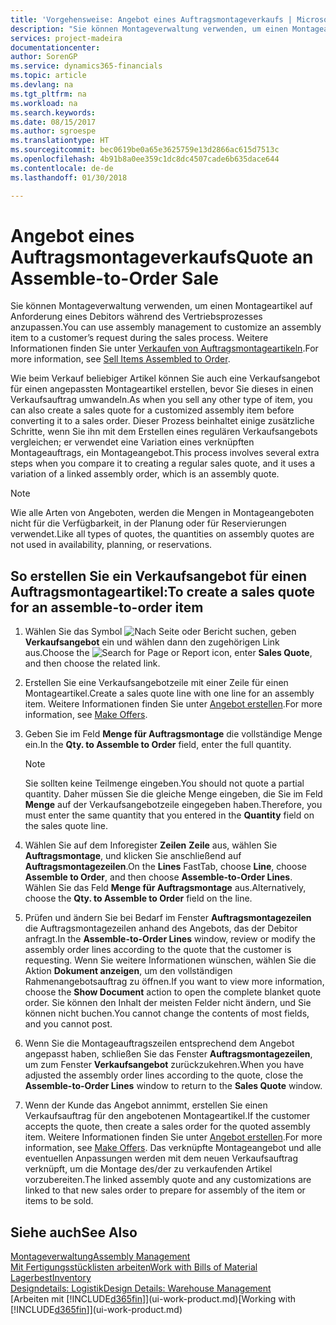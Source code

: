 ```yaml
---
title: 'Vorgehensweise: Angebot eines Auftragsmontageverkaufs | Microsoft Docs'
description: "Sie können Montageverwaltung verwenden, um einen Montageartikel auf Anforderung eines Debitors während des Vertriebsprozesses anzupassen."
services: project-madeira
documentationcenter: 
author: SorenGP
ms.service: dynamics365-financials
ms.topic: article
ms.devlang: na
ms.tgt_pltfrm: na
ms.workload: na
ms.search.keywords: 
ms.date: 08/15/2017
ms.author: sgroespe
ms.translationtype: HT
ms.sourcegitcommit: bec0619be0a65e3625759e13d2866ac615d7513c
ms.openlocfilehash: 4b91b8a0ee359c1dc8dc4507cade6b635dace644
ms.contentlocale: de-de
ms.lasthandoff: 01/30/2018

---
```

# <a name="quote-an-assemble-to-order-sale"></a><span data-ttu-id="714eb-103">Angebot eines Auftragsmontageverkaufs</span><span class="sxs-lookup"><span data-stu-id="714eb-103">Quote an Assemble-to-Order Sale</span></span>
<span data-ttu-id="714eb-104">Sie können Montageverwaltung verwenden, um einen Montageartikel auf Anforderung eines Debitors während des Vertriebsprozesses anzupassen.</span><span class="sxs-lookup"><span data-stu-id="714eb-104">You can use assembly management to customize an assembly item to a customer’s request during the sales process.</span></span> <span data-ttu-id="714eb-105">Weitere Informationen finden Sie unter [Verkaufen von Auftragsmontageartikeln](assembly-how-to-sell-items-assembled-to-order.md).</span><span class="sxs-lookup"><span data-stu-id="714eb-105">For more information, see [Sell Items Assembled to Order](assembly-how-to-sell-items-assembled-to-order.md).</span></span>  

<span data-ttu-id="714eb-106">Wie beim Verkauf beliebiger Artikel können Sie auch eine Verkaufsangebot für einen angepassten Montageartikel erstellen, bevor Sie dieses in einen Verkaufsauftrag umwandeln.</span><span class="sxs-lookup"><span data-stu-id="714eb-106">As when you sell any other type of item, you can also create a sales quote for a customized assembly item before converting it to a sales order.</span></span> <span data-ttu-id="714eb-107">Dieser Prozess beinhaltet einige zusätzliche Schritte, wenn Sie ihn mit dem Erstellen eines regulären Verkaufsangebots vergleichen; er verwendet eine Variation eines verknüpften Montageauftrags, ein Montageangebot.</span><span class="sxs-lookup"><span data-stu-id="714eb-107">This process involves several extra steps when you compare it to creating a regular sales quote, and it uses a variation of a linked assembly order, which is an assembly quote.</span></span>

> [!NOTE]  
>  <span data-ttu-id="714eb-108">Wie alle Arten von Angeboten, werden die Mengen in Montageangeboten nicht für die Verfügbarkeit, in der Planung oder für Reservierungen verwendet.</span><span class="sxs-lookup"><span data-stu-id="714eb-108">Like all types of quotes, the quantities on assembly quotes are not used in availability, planning, or reservations.</span></span>  

## <a name="to-create-a-sales-quote-for-an-assemble-to-order-item"></a><span data-ttu-id="714eb-109">So erstellen Sie ein Verkaufsangebot für einen Auftragsmontageartikel:</span><span class="sxs-lookup"><span data-stu-id="714eb-109">To create a sales quote for an assemble-to-order item</span></span>  
1.  <span data-ttu-id="714eb-110">Wählen Sie das Symbol ![Nach Seite oder Bericht suchen](media/ui-search/search_small.png "Symbol Nach Seite oder Bericht suchen"), geben **Verkaufsangebot** ein und wählen dann den zugehörigen Link aus.</span><span class="sxs-lookup"><span data-stu-id="714eb-110">Choose the ![Search for Page or Report](media/ui-search/search_small.png "Search for Page or Report icon") icon, enter **Sales Quote**, and then choose the related link.</span></span>  
2.  <span data-ttu-id="714eb-111">Erstellen Sie eine Verkaufsangebotzeile mit einer Zeile für einen Montageartikel.</span><span class="sxs-lookup"><span data-stu-id="714eb-111">Create a sales quote line with one line for an assembly item.</span></span> <span data-ttu-id="714eb-112">Weitere Informationen finden Sie unter  [Angebot erstellen](sales-how-make-offers.md).</span><span class="sxs-lookup"><span data-stu-id="714eb-112">For more information, see [Make Offers](sales-how-make-offers.md).</span></span>  
3.  <span data-ttu-id="714eb-113">Geben Sie im Feld **Menge für Auftragsmontage** die vollständige Menge ein.</span><span class="sxs-lookup"><span data-stu-id="714eb-113">In the **Qty. to Assemble to Order** field, enter the full quantity.</span></span>

    > [!NOTE]  
    >  <span data-ttu-id="714eb-114">Sie sollten keine Teilmenge eingeben.</span><span class="sxs-lookup"><span data-stu-id="714eb-114">You should not quote a partial quantity.</span></span> <span data-ttu-id="714eb-115">Daher müssen Sie die gleiche Menge eingeben, die Sie im Feld **Menge** auf der Verkaufsangebotzeile eingegeben haben.</span><span class="sxs-lookup"><span data-stu-id="714eb-115">Therefore, you must enter the same quantity that you entered in the **Quantity** field on the sales quote line.</span></span>  

4.  <span data-ttu-id="714eb-116">Wählen Sie auf dem Inforegister **Zeilen** **Zeile** aus, wählen Sie **Auftragsmontage**, und klicken Sie anschließend auf **Auftragsmontagezeilen**.</span><span class="sxs-lookup"><span data-stu-id="714eb-116">On the **Lines** FastTab, choose **Line**, choose **Assemble to Order**, and then choose **Assemble-to-Order Lines**.</span></span> <span data-ttu-id="714eb-117">Wählen Sie das Feld **Menge für Auftragsmontage** aus.</span><span class="sxs-lookup"><span data-stu-id="714eb-117">Alternatively, choose the **Qty. to Assemble to Order** field on the line.</span></span>  
5.  <span data-ttu-id="714eb-118">Prüfen und ändern Sie bei Bedarf im Fenster **Auftragsmontagezeilen** die Auftragsmontagezeilen anhand des Angebots, das der Debitor anfragt.</span><span class="sxs-lookup"><span data-stu-id="714eb-118">In the **Assemble-to-Order Lines** window, review or modify the assembly order lines according to the quote that the customer is requesting.</span></span> <span data-ttu-id="714eb-119">Wenn Sie weitere Informationen wünschen, wählen Sie die Aktion **Dokument anzeigen**, um den vollständigen Rahmenangebotsauftrag zu öffnen.</span><span class="sxs-lookup"><span data-stu-id="714eb-119">If you want to view more information, choose the **Show Document** action to open the complete blanket quote order.</span></span> <span data-ttu-id="714eb-120">Sie können den Inhalt der meisten Felder nicht ändern, und Sie können nicht buchen.</span><span class="sxs-lookup"><span data-stu-id="714eb-120">You cannot change the contents of most fields, and you cannot post.</span></span>  
6.  <span data-ttu-id="714eb-121">Wenn Sie die Montageauftragszeilen entsprechend dem Angebot angepasst haben, schließen Sie das Fenster **Auftragsmontagezeilen**, um zum Fenster **Verkaufsangebot** zurückzukehren.</span><span class="sxs-lookup"><span data-stu-id="714eb-121">When you have adjusted the assembly order lines according to the quote, close the **Assemble-to-Order Lines** window to return to the **Sales Quote** window.</span></span>  
7.  <span data-ttu-id="714eb-122">Wenn der Kunde das Angebot annimmt, erstellen Sie einen Verkaufsauftrag für den angebotenen Montageartikel.</span><span class="sxs-lookup"><span data-stu-id="714eb-122">If the customer accepts the quote, then create a sales order for the quoted assembly item.</span></span> <span data-ttu-id="714eb-123">Weitere Informationen finden Sie unter  [Angebot erstellen](sales-how-make-offers.md).</span><span class="sxs-lookup"><span data-stu-id="714eb-123">For more information, see [Make Offers](sales-how-make-offers.md).</span></span> <span data-ttu-id="714eb-124">Das verknüpfte Montageangebot und alle eventuellen Anpassungen werden mit dem neuen Verkaufsauftrag verknüpft, um die Montage des/der zu verkaufenden Artikel vorzubereiten.</span><span class="sxs-lookup"><span data-stu-id="714eb-124">The linked assembly quote and any customizations are linked to that new sales order to prepare for assembly of the item or items to be sold.</span></span>  

## <a name="see-also"></a><span data-ttu-id="714eb-125">Siehe auch</span><span class="sxs-lookup"><span data-stu-id="714eb-125">See Also</span></span>  
[<span data-ttu-id="714eb-126">Montageverwaltung</span><span class="sxs-lookup"><span data-stu-id="714eb-126">Assembly Management</span></span>](assembly-assemble-items.md)  
[<span data-ttu-id="714eb-127">Mit Fertigungsstücklisten arbeiten</span><span class="sxs-lookup"><span data-stu-id="714eb-127">Work with Bills of Material</span></span>](inventory-how-work-BOMs.md)  
[<span data-ttu-id="714eb-128">Lagerbest</span><span class="sxs-lookup"><span data-stu-id="714eb-128">Inventory</span></span>](inventory-manage-inventory.md)  
[<span data-ttu-id="714eb-129">Designdetails: Logistik</span><span class="sxs-lookup"><span data-stu-id="714eb-129">Design Details: Warehouse Management</span></span>](design-details-warehouse-management.md)  
<span data-ttu-id="714eb-130">[Arbeiten mit [!INCLUDE[d365fin](includes/d365fin_md.md)]](ui-work-product.md)</span><span class="sxs-lookup"><span data-stu-id="714eb-130">[Working with [!INCLUDE[d365fin](includes/d365fin_md.md)]](ui-work-product.md)</span></span>


